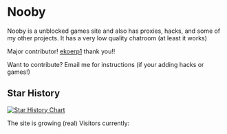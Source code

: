 <h1>Nooby</h1>
<p>Nooby is a unblocked games site and also has proxies, hacks, and some of my other projects. It has a very low quality chatroom (at least it works)</p>

Major contributor!
<a href="https://github.com/ekoerp1" target="_blank" >ekoerp1</a>
thank you!!

Want to contribute? Email me for instructions (if your adding hacks or games!)
## Star History

[![Star History Chart](https://api.star-history.com/svg?repos=bcrhbrhcdb/Nooby&type=Date)](https://star-history.com/#bcrhbrhcdb/Nooby&Date)

The site is growing (real)
Visitors currently:

<div align="center"><a href="https://www.free-website-hit-counter.com"><img src="https://www.free-website-hit-counter.com/zc.php?d=9&amp;id=1109&amp;s=2" border="0" alt=""></a><br><small><a href="https://www.free-website-hit-counter.com" title="Free Website Hit Counter"></a></small></div>
